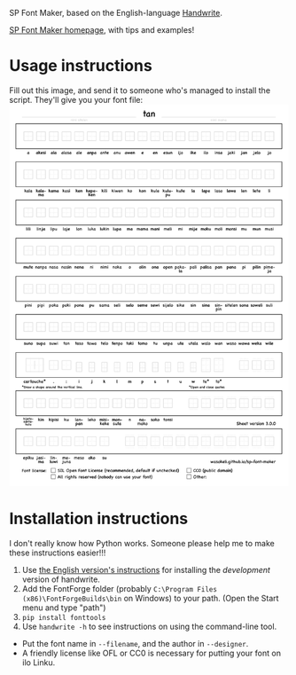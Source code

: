 SP Font Maker, based on the English-language [Handwrite](https://github.com/builtree/handwrite).

[SP Font Maker homepage](https://wasokeli.github.io/sp-font-maker/), with tips and examples!

# Usage instructions

Fill out this image, and send it to someone who's managed to install the script. They'll give you your font file:
![template with an empty box for all the sitelen pona](https://github.com/KelseyHigham/handwrite/blob/dev/template.png?raw=true)

# Installation instructions

I don't really know how Python works. Someone please help me to make these instructions easier!!!

1. Use [the English version's instructions](https://web.archive.org/web/https://www.builtree.org/handwrite/contributing/) for installing the *development* version of handwrite.
2. Add the FontForge folder (probably `C:\Program Files (x86)\FontForgeBuilds\bin` on Windows) to your path. (Open the Start menu and type "path")
3. `pip install fonttools`
4. Use `handwrite -h` to see instructions on using the command-line tool.
  - Put the font name in `--filename`, and the author in `--designer`.
  - A friendly license like OFL or CC0 is necessary for putting your font on ilo Linku.
